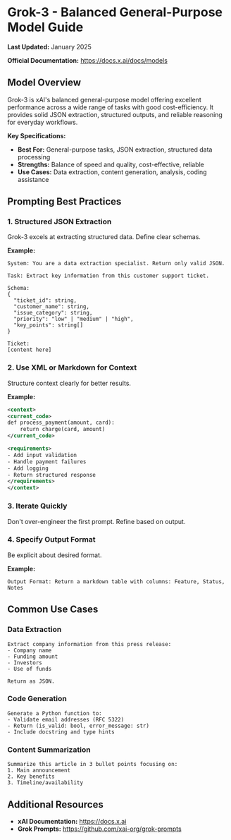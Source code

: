 # Grok-3 - Balanced General-Purpose Model Guide

**Last Updated:** January 2025

**Official Documentation:** https://docs.x.ai/docs/models

## Model Overview

Grok-3 is xAI's balanced general-purpose model offering excellent performance across a wide range of tasks with good cost-efficiency. It provides solid JSON extraction, structured outputs, and reliable reasoning for everyday workflows.

**Key Specifications:**
- **Best For:** General-purpose tasks, JSON extraction, structured data processing
- **Strengths:** Balance of speed and quality, cost-effective, reliable
- **Use Cases:** Data extraction, content generation, analysis, coding assistance

## Prompting Best Practices

### 1. Structured JSON Extraction

Grok-3 excels at extracting structured data. Define clear schemas.

**Example:**
```
System: You are a data extraction specialist. Return only valid JSON.

Task: Extract key information from this customer support ticket.

Schema:
{
  "ticket_id": string,
  "customer_name": string,
  "issue_category": string,
  "priority": "low" | "medium" | "high",
  "key_points": string[]
}

Ticket:
[content here]
```

### 2. Use XML or Markdown for Context

Structure context clearly for better results.

**Example:**
```xml
<context>
<current_code>
def process_payment(amount, card):
    return charge(card, amount)
</current_code>

<requirements>
- Add input validation
- Handle payment failures
- Add logging
- Return structured response
</requirements>
</context>
```

### 3. Iterate Quickly

Don't over-engineer the first prompt. Refine based on output.

### 4. Specify Output Format

Be explicit about desired format.

**Example:**
```
Output Format: Return a markdown table with columns: Feature, Status, Notes
```

## Common Use Cases

### Data Extraction
```
Extract company information from this press release:
- Company name
- Funding amount
- Investors
- Use of funds

Return as JSON.
```

### Code Generation
```
Generate a Python function to:
- Validate email addresses (RFC 5322)
- Return (is_valid: bool, error_message: str)
- Include docstring and type hints
```

### Content Summarization
```
Summarize this article in 3 bullet points focusing on:
1. Main announcement
2. Key benefits
3. Timeline/availability
```

## Additional Resources

- **xAI Documentation:** https://docs.x.ai
- **Grok Prompts:** https://github.com/xai-org/grok-prompts
